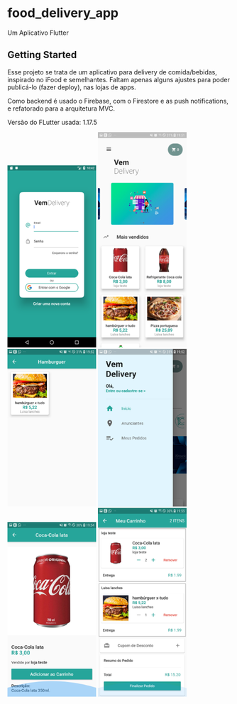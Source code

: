 # food_delivery_app

Um Aplicativo Flutter

## Getting Started

Esse projeto se trata de um aplicativo para delivery de comida/bebidas, inspirado no iFood e semelhantes. Faltam apenas alguns ajustes para poder publicá-lo (fazer deploy), nas lojas de apps.

Como backend é usado o Firebase, com o Firestore e as push notifications, e refatorado para a arquitetura MVC.

Versão do FLutter usada:
1.17.5

<img src="/screenshots/screenshot.png" width="200">  
<img src="/screenshots/screenshot1.jpg" width="200">  
<img src="/screenshots/screenshot2.jpg" width="200">
<img src="/screenshots/screenshot3.jpg" width="200">
<img src="/screenshots/screenshot4.jpg" width="200">
<img src="/screenshots/screenshot5.jpg" width="200">
